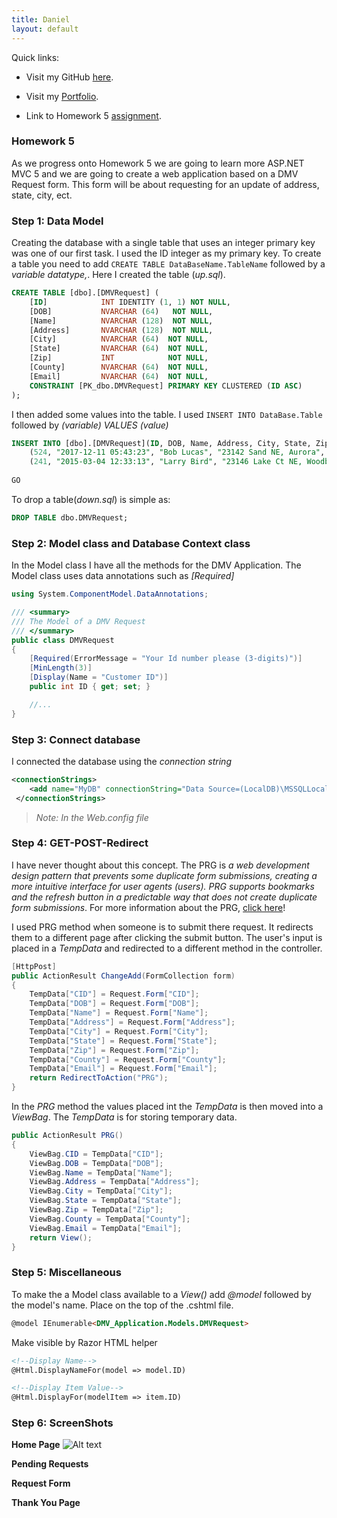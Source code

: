 ```yaml
---
title: Daniel
layout: default
---
```


Quick links:

* Visit my GitHub [here](https://github.com/tapiad).

* Visit my [Portfolio](https://tapiad.github.io).

* Link to Homework 5 [assignment](http://www.wou.edu/~morses/classes/cs46x/assignments/HW5.html).


### Homework 5

As we progress onto Homework 5 we are going to learn more ASP.NET MVC 5 and we are going to create a web application based on a DMV Request form. This form will be about requesting for an update of address, state, city, ect. 

### Step 1: Data Model

Creating the database with a single table that uses an integer primary key was one of our first task. I used the ID integer as my primary key. To create a table you need to add `CREATE TABLE DataBaseName.TableName` followed by a *variable datatype,*. Here I created the table (*up.sql*).

```sql
CREATE TABLE [dbo].[DMVRequest] (
    [ID]            INT	IDENTITY (1, 1) NOT NULL,
    [DOB]           NVARCHAR (64)   NOT NULL,
    [Name]          NVARCHAR (128)  NOT NULL,
    [Address]       NVARCHAR (128)  NOT NULL,
    [City]          NVARCHAR (64)  NOT NULL,
    [State]         NVARCHAR (64)  NOT NULL,
    [Zip]           INT            NOT NULL,
    [County]        NVARCHAR (64)  NOT NULL,
    [Email]         NVARCHAR (64)  NOT NULL,
    CONSTRAINT [PK_dbo.DMVRequest] PRIMARY KEY CLUSTERED (ID ASC)
);
```

I then added some values into the table. I used `INSERT INTO DataBase.Table` followed by *(variable) VALUES (value)*

```sql
INSERT INTO [dbo].[DMVRequest](ID, DOB, Name, Address, City, State, Zip, County, Email) VALUES
    (524, "2017-12-11 05:43:23", "Bob Lucas", "23142 Sand NE, Aurora", "OR", 97002, "Marion", "uTell@gmail.com"),
    (241, "2015-03-04 12:33:13", "Larry Bird", "23146 Lake Ct NE, Woodburn", "OR", 97071, "Marion", "daBird@gmail.com");
	
GO
```

To drop a table(*down.sql*) is simple as:

```sql
DROP TABLE dbo.DMVRequest;
``` 


### Step 2: Model class and Database Context class

In the Model class I have all the methods for the DMV Application. The Model class uses data annotations such as *[Required]* 

```cs
using System.ComponentModel.DataAnnotations;

/// <summary>
/// The Model of a DMV Request
/// </summary>
public class DMVRequest
{
    [Required(ErrorMessage = "Your Id number please (3-digits)")]
    [MinLength(3)]
    [Display(Name = "Customer ID")]
    public int ID { get; set; }

    //...
}

```


### Step 3: Connect database

I connected the database using the *connection string*

```xml
<connectionStrings>
    <add name="MyDB" connectionString="Data Source=(LocalDB)\MSSQLLocalDB;AttachDbFilename=C:\Users\Daniel\Desktop\tapiad.github.io\CS 460\HW5\DMV_Application\DMV_Application\App_Data\Database.mdf;Integrated Security=True" providerName="System.Data.SqlClient" />
 </connectionStrings>
```
>*Note: In the Web.config file*

### Step 4: GET-POST-Redirect

I have never thought about this concept. The PRG is *a web development design pattern that prevents some duplicate form submissions, creating a more intuitive interface for user agents (users). PRG supports bookmarks and the refresh button in a predictable way that does not create duplicate form submissions*. For more information about the PRG, [click here](https://en.wikipedia.org/wiki/Post/Redirect/Get)!

I used PRG method when someone is to submit there request. It redirects them to a different page after clicking the submit button. The user's input is placed in a *TempData* and redirected to a different method in the controller.

```cs
[HttpPost]
public ActionResult ChangeAdd(FormCollection form)
{
    TempData["CID"] = Request.Form["CID"];
    TempData["DOB"] = Request.Form["DOB"];
    TempData["Name"] = Request.Form["Name"];
    TempData["Address"] = Request.Form["Address"];
    TempData["City"] = Request.Form["City"];
    TempData["State"] = Request.Form["State"]; 
    TempData["Zip"] = Request.Form["Zip"];
    TempData["County"] = Request.Form["County"]; 
    TempData["Email"] = Request.Form["Email"];
    return RedirectToAction("PRG");
}
```

In the *PRG* method the values placed int the *TempData* is then moved into a *ViewBag*. The *TempData* is for storing temporary data.

```cs
public ActionResult PRG()
{
    ViewBag.CID = TempData["CID"];
    ViewBag.DOB = TempData["DOB"];
    ViewBag.Name = TempData["Name"];
    ViewBag.Address = TempData["Address"];
    ViewBag.City = TempData["City"];
    ViewBag.State = TempData["State"];
    ViewBag.Zip = TempData["Zip"];
    ViewBag.County = TempData["County"];
    ViewBag.Email = TempData["Email"];
    return View();
}
```

### Step 5: Miscellaneous

To make the a Model class available to a *View()* add *@model* followed by the model's name. Place on the top of the .cshtml file. 

```html
@model IEnumerable<DMV_Application.Models.DMVRequest>
```

Make visible by Razor HTML helper

```html
<!--Display Name-->
@Html.DisplayNameFor(model => model.ID)

<!--Display Item Value-->
@Html.DisplayFor(modelItem => item.ID)
```


### Step 6: ScreenShots

**Home Page**
![Alt text](/ScreenShots/Home.PNG?raw=true "Home Page")

**Pending Requests**


**Request Form** 


**Thank You Page**






